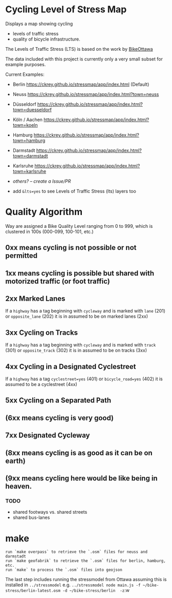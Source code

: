 # Cycling Level of Stress Map

Displays a map showing cycling
- levels of traffic stress
- quality of bicycle infrastructure.

The Levels of Traffic Stress (LTS) is based on the work by
[BikeOttawa](https://github.com/BikeOttawa/stressmodel)

The data included with this project is currently only a very small subset for example purposes.

Current Examples:
* Berlin https://ckrey.github.io/stressmap/app/index.html (Default)
* Neuss https://ckrey.github.io/stressmap/app/index.html?town=neuss
* Düsseldorf https://ckrey.github.io/stressmap/app/index.html?town=duesseldorf
* Köln / Aachen https://ckrey.github.io/stressmap/app/index.html?town=koeln
* Hamburg https://ckrey.github.io/stressmap/app/index.html?town=hamburg
* Darmstadt https://ckrey.github.io/stressmap/app/index.html?town=darmstadt
* Karlsruhe https://ckrey.github.io/stressmap/app/index.html?town=karlsruhe
* _others? – create a Issue/PR_

* add `&lts=yes` to see Levels of Traffic Stress (lts) layers too

# Quality Algorithm

Way are assigned a Bike Quality Level ranging from 0 to 999, which is clustered in 100s (000-099, 100-101, etc.)

## 0xx means cycling is not possible or not permitted
## 1xx means cycling is possible but shared with motorized traffic (or foot traffic)
## 2xx Marked Lanes
If a `highway` has a tag beginning with `cycleway` and is marked with `lane` (201) or `opposite_lane` (202) it is
in assumed to be on marked lanes (2xx)
## 3xx Cycling on Tracks
If a `highway` has a tag beginning with `cycleway` and is marked with `track` (301) or `opposite_track` (302) it is
in assumed to be on tracks (3xx)
## 4xx Cycling in a Designated Cyclestreet
If a `highway` has a tag `cyclestreet=yes` (401) or `bicycle_road=yes` (402) it is assumed to be a cyclestreet (4xx)
## 5xx Cycling on a Separated Path
## (6xx means cycling is very good)
## 7xx Designated Cycleway

## (8xx means cycling is as good as it can be on earth)
## (9xx means cycling here would be like being in heaven.

### TODO
- shared footways vs. shared streets
- shared bus-lanes


# make
	run `make overpass` to retrieve the `.osm` files for neuss and darmstadt
	run `make geofabrik` to retrieve the `.osm` files for berlin, hamburg, etc.
	run `make` to process the `.osm` files into geojson

The last step includes running the stressmodel from Ottawa assuming this is installed in `../stressmodel`
e.g. `../stressmodel node main.js -f ~/bike-stress/berlin-latest.osm -d ~/bike-stress/berlin  -z`:w

